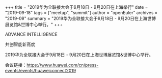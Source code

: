 +++
title = "2019华为全联接大会于9月18日 - 9月20日在上海举行"
date = "2019-09-18"
tags = ["meetup", "summit"]
author = "openEuler"
archives = "2019-09"
summary = "2019华为全联接大会于9月18日 - 9月20日在上海世博展览馆&世博中心举行。"
+++

ADVANCE INTELLIGENCE

共创智能新高度

2019华为全联接大会于9月18日 - 9月20日在上海世博展览馆&世博中心举行。

会议链接：https://www.huawei.com/cn/press-events/events/huaweiconnect2019


